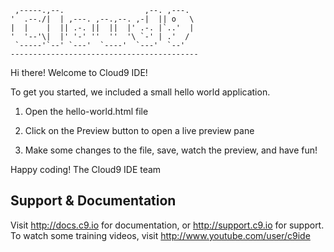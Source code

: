      ,-----.,--.                  ,--. ,---.   
    '  .--./|  | ,---. ,--.,--. ,-|  || o   \  
    |  |    |  || .-. ||  ||  |' .-. |`..'  |  
    '  '--'\|  |' '-' ''  ''  '\ `-' | .'  /  
     `-----'`--' `---'  `----'  `---'  `--'   
    ------------------------------------------


Hi there! Welcome to Cloud9 IDE!

To get you started, we included a small hello world application.

1) Open the hello-world.html file

2) Click on the Preview button to open a live preview pane

3) Make some changes to the file, save, watch the preview, and have fun!

Happy coding!
The Cloud9 IDE team


## Support & Documentation

Visit http://docs.c9.io for documentation, or http://support.c9.io for support.
To watch some training videos, visit http://www.youtube.com/user/c9ide
